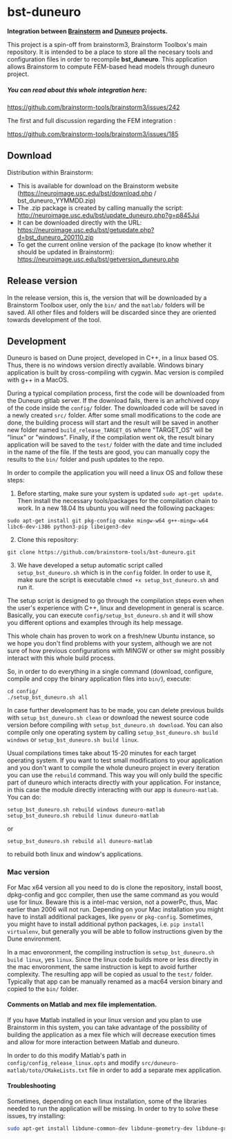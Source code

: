 # bst-duneuro
**Integration between [Brainstorm](https://neuroimage.usc.edu/brainstorm/) and [Duneuro](http://www.duneuro.org/) projects.**

This project is a spin-off from brainstorm3, Brainstorm Toolbox's main repository.
It is intended to be a place to store all the necesary tools and configuration files in order to recompile **bst_duneuro**. This application allows Brainstorm to compute FEM-based head models through duneuro project.

##### You can read about this whole integration here:
https://github.com/brainstorm-tools/brainstorm3/issues/242

The first and full discussion regarding the FEM integration :

https://github.com/brainstorm-tools/brainstorm3/issues/185

## Download
Distribution within Brainstorm:
- This is available for download on the Brainstorm website (https://neuroimage.usc.edu/bst/download.php / bst_duneuro_YYMMDD.zip)
- The .zip package is created by calling manually the script: http://neuroimage.usc.edu/bst/update_duneuro.php?g=p845Jui
- It can be downloaded directly with the URL: https://neuroimage.usc.edu/bst/getupdate.php?d=bst_duneuro_200110.zip
- To get the current online version of the package (to know whether it should be updated in Brainstorm): https://neuroimage.usc.edu/bst/getversion_duneuro.php

## Release version
In the release version, this is, the version that will be downloaded by a Brainstorm Toolbox user, only the ```bin/``` and the ```matlab/``` folders will be saved. All other files and folders will be discarded since they are oriented towards development of the tool.

## Development

Duneuro is based on Dune project, developed in C++, in a linux based OS. Thus, there is no windows version directly available. Windows binary application is built by cross-compiling with cygwin. Mac version is compiled with g++ in a MacOS. 

During a typical compilation process, first the code will be downloaded from the Duneuro gitlab server. If the download fails, there is an arhchived copy of the code inside the ```config/``` folder. The downloaded code will be saved in a newly created ```src/``` folder. After some small modifications to the code are done, the building process will start and the result will be saved in another new folder named ```build_release_TARGET_OS``` where "TARGET_OS" will be "linux" or "windows". Finally, if the compilation went ok, the result binary application will be saved to the ```test/``` folder with the date and time included in the name of the file. If the tests are good, you can manually copy the results to the ```bin/``` folder and push updates to the repo.

In order to compile the application you will need a linux OS and follow these steps:

1. Before starting, make sure your system is updated ```sudo apt-get update```. Then install the necessary tools/packages for the compilation chain to work. In a new 18.04 lts ubuntu you will need the following packages:
```
sudo apt-get install git pkg-config cmake mingw-w64 g++-mingw-w64 libc6-dev-i386 python3-pip libeigen3-dev
```

2. Clone this repository:
```
git clone https://github.com/brainstorm-tools/bst-duneuro.git
```

3. We have developed a setup automatic script called  ```setup_bst_duneuro.sh``` which is in the ```config``` folder. In order to use it, make sure the script is executable ```chmod +x setup_bst_duneuro.sh``` and run it.

The setup script is designed to go through the compilation steps even when the user's experience with C++, linux and development in general is scarce. Basically, you can execute ```config/setup_bst_duneuro.sh``` and it will show you different options and examples through its help message. 

This whole chain has proven to work on a fresh/new Ubuntu instance, so we hope you don't find problems with your system, although we are not sure of how previous configurations with MINGW or other sw might possibly interact with this whole build process.

So, in order to do everything in a single command (download, configure, compile and copy the binary application files into ```bin/```), execute:
```
cd config/
./setup_bst_duneuro.sh all
```

In case further development has to be made, you can delete previous builds with ```setup_bst_duneuro.sh clean``` or download the newest source code version before compiling with ```setup_bst_duneuro.sh download```. You can also compile only one operating system by calling ```setup_bst_duneuro.sh build windows``` or ```setup_bst_duneuro.sh build linux```. 

Usual compilations times take about 15-20 minutes for each target operating system. If you want to test small modifications to your application and you don't want to compile the whole duneuro project in every iteration you can use the ```rebuild``` command. This way you will only build the specific part of duneuro which interacts directly with your application. For instance, in this case the module directly interacting with our app is ```duneuro-matlab```. You can do:

```
setup_bst_duneuro.sh rebuild windows duneuro-matlab
setup_bst_duneuro.sh rebuild linux duneuro-matlab
```
or
```
setup_bst_duneuro.sh rebuild all duneuro-matlab
```
to rebuild both linux and window's applications.

### Mac version

For Mac x64 version all you need to do is clone the repository, install boost, dpkg-config and gcc compiler, then use the same command as you would use for linux. Beware this is a intel-mac version, not a powerPc, thus, Mac earlier than 2006 will not run. Depending on your Mac installation you might have to install additional packages, like ```pyenv``` or ```pkg-config```. Sometimes, you might have to install additional python packages, i.e. ```pip install virtualenv```, but generally you will be able to follow instructions given by the Dune environment. 

In a mac envoronment, the compiling instruction is ```setup_bst_duneuro.sh build linux```, yes ```linux```. Since the linux code builds more or less directly in the mac envoronment, the same instruction is kept to avoid further complexity. The resulting app will be copied as usual to the ```test/``` folder. Typically that app can be manually renamed as a mac64 version binary and copied to the ```bin/``` folder.

#### Comments on Matlab and mex file implementation. 
If you have Matlab installed in your linux version and you plan to use Brainstorm in this system, you can take advantage of the possibility of building the application as a mex file which will decrease execution times and allow for more interaction between Matlab and duneuro.

In order to do this modify Matlab's path in ```config/config_release_linux.opts``` and modify ```src/duneuro-matlab/toto/CMakeLists.txt``` file in order to add a separate mex application.

#### Troubleshooting

Sometimes, depending on each linux installation, some of the libraries needed to run the application will be missing. In order to try to solve these issues, try installing: 

```bash
sudo apt-get install libdune-common-dev libdune-geometry-dev libdune-grid-dev libdune-localfunctions-dev libdune-istl-dev libdune-typetree-dev libdune-uggrid-dev libdune-functions-dev libdune-pdelab-dev
```


